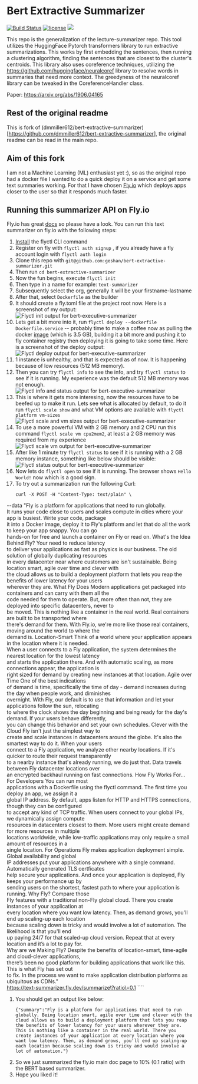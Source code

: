 # Bert Extractive Summarizer

[![Build Status](https://travis-ci.com/dmmiller612/bert-extractive-summarizer.svg?branch=master)](https://travis-ci.com/github/dmmiller612/bert-extractive-summarizer)
[![license](https://img.shields.io/github/license/mashape/apistatus.svg?maxAge=2592000)](https://github.com/dmmiller612/bert-extractive-summarizer)
<img src="https://img.shields.io/pypi/v/bert-extractive-summarizer.svg" />

This repo is the generalization of the lecture-summarizer repo. This tool utilizes the HuggingFace Pytorch transformers library
to run extractive summarizations. This works by first embedding the sentences, then running a clustering algorithm, finding 
the sentences that are closest to the cluster's centroids. This library also uses coreference techniques, utilizing the 
https://github.com/huggingface/neuralcoref library to resolve words in summaries that need more context. The greedyness of 
the neuralcoref library can be tweaked in the CoreferenceHandler class.

Paper: https://arxiv.org/abs/1906.04165

## Rest of the original readme

This is fork of (dmmiller612/bert-extractive-summarizer)
[https://github.com/dmmiller612/bert-extractive-summarizer], the original readme can be read in the main repo.

## Aim of this fork

I am not a Machine Learning (ML) enthusiast yet :), so as the original repo had a docker file I wanted to do a quick deploy it on a service and get some text summaries working. For that I have chosen [Fly.io](https://fly.io) which deploys apps closer to the user so that it responds much faster.

## Running this summarizer API on Fly.io

Fly.io has great [docs](https://fly.io/docs/) so please have a look. You can run this text summarizer on fly.io with the following steps:

1. [Install](https://fly.io/docs/getting-started/installing-flyctl/) the flyctl CLI command
1. Register on fly with `flyctl auth signup` , if you already have a fly account login with `flyctl auth login`
1. Clone this repo with `git@github.com:geshan/bert-extractive-summarizer.git`
1. Then run `cd bert-extractive-summarizer`
1. Now the fun begins, execute `flyctl init`
1. Then type in a name for example: `text-summarizer`
1. Subsequently select the org, generally it will be your firstname-lastname
1. After that, select `Dockerfile` as the builder
1. It should create a fly.toml file at the project root now. Here is a screenshot of my output:
    ![Flyctl init output for bert-executive-summarizer](imgs/01fly-init.png?raw=true)
1. Lets get a bit more into it, run `flyctl deploy --dockerfile Dockerfile.service` -- probably time to make a coffee now as pulling the docker [image](https://hub.docker.com/r/geshan/bert-extractive-summarizer) (which is 3.5 GB), building it a bit more and pushing it to fly container registry then deploying it is going to take some time. Here is a screenshot of the deploy output:
    ![Flyctl deploy output for bert-executive-summarizer](imgs/02fly-deploy.png?raw=true)
1. 1 instance is unhealthy, and that is expected as of now. It is happening because of low resources (512 MB memory).
1. Then you can try `flyctl info` to see the info, and try `flyctl status` to see if it is running. My experience was the default 512 MB memory was not enough.
    ![Flyctl info and status output for bert-executive-summarizer](imgs/03fly-info.png?raw=true)
1. This is where it gets more interesing, now the resources have to be beefed up to make it run. Lets see what is allocated by default, to do it run `flyctl scale show` and what VM options are available with `flyctl platform vm-sizes`
    ![Flyctl scale and vm sizes output for bert-executive-summarizer](imgs/04fly-scale-show.png?raw=true)
1. To use a more powerful VM with 2 GB memory and 2 CPU run this command `flyctl scale vm cpu2mem2`, at least a 2 GB memory was required from my experience
    ![Flyctl scale vm output for bert-executive-summarizer](imgs/05fly-scale-vm.png?raw=true)
1. After like 1 minute try `flyctl status` to see if it is running with a 2 GB memory instance, something like below should be visible:
    ![Flyctl status output for bert-executive-summarizer](imgs/06fly-status.png?raw=true)
1. Now lets do `flyctl open` to see if it is running. The browser shows `Hello World!` now which is a good sign.
1. To try out a summarization run the following Curl:
    ````
    curl -X POST -H "Content-Type: text/plain" \
--data "Fly is a platform for applications that need to run globally. \
It runs your code close to users and scales compute in cities where your app is busiest. Write your code, package \
it into a Docker image, deploy it to Fly's platform and let that do all the work to keep your app snappy. You can go \
hands-on for free and launch a container on Fly or read on. What's the Idea Behind Fly? Your need to reduce latency \
to deliver your applications as fast as physics is our business. The old solution of globally duplicating resources \
in every datacenter near where customers are isn't sustainable. Being location smart, agile over time and clever with \
the cloud allows us to build a deployment platform that lets you reap the benefits of lower latency for your users \
wherever they are. What Fly Does Modern applications get packaged into containers and can carry with them all the \
code needed for them to operate. But, more often than not, they are deployed into specific datacenters, never to \
be moved. This is nothing like a container in the real world. Real containers are built to be transported where \
there's demand for them. With Fly.io, we're more like those real containers, moving around the world to where the \
demand is. Location-Smart Think of a world where your application appears in the location where it is needed. \
When a user connects to a Fly application, the system determines the nearest location for the lowest latency \
and starts the application there. And with automatic scaling, as more connections appear, the application is \
right sized for demand by creating new instances at that location. Agile over Time One of the best indications \
of demand is time, specifically the time of day - demand increases during the day when people work, and diminishes \
overnight. With Fly, our default is to use that information and let your applications follow the sun, relocating \
to where the clock shows the day beginning and being ready for the day's demand. If your users behave differently, \
you can change this behavior and set your own schedules. Clever with the Cloud Fly isn't just the simplest way to \
create and scale instances in datacenters around the globe. It's also the smartest way to do it. When your users \
connect to a Fly application, we analyze other nearby locations. If it's quicker to route their request transparently \
to a nearby instance that's already running, we do just that. Data travels between Fly datacenter locations over \
an encrypted backhaul running on fast connections. How Fly Works For… For Developers You can run most \
applications with a Dockerfile using the flyctl command. The first time you deploy an app, we assign it a \
global IP address. By default, apps listen for HTTP and HTTPS connections, though they can be configured \
to accept any kind of TCP traffic. When users connect to your global IPs, we dynamically assign compute \
resources in datacenters closest to them. More users might create demand for more resources in multiple \
locations worldwide, while low-traffic applications may only require a small amount of resources in a \
single location. For Operations Fly makes application deployment simple. Global availability and global \
IP addresses put your applications anywhere with a single command. Automatically generated TLS certficates \
help secure your applications. And once your application is deployed, Fly keeps your performance up by \
sending users on the shortest, fastest path to where your application is running. Why Fly? Compare those \
Fly features with a traditional non-Fly global cloud. There you create instances of your application at \
every location where you want low latency. Then, as demand grows, you'll end up scaling-up each location \
because scaling down is tricky and would involve a lot of automation. The likelihood is that you'll end \
up paying 24/7 for that scaled-up cloud version. Repeat that at every location and it’s a lot to pay for. \
Why are we Making Fly? Despite the benefits of location-smart, time-agile and cloud-clever applications, \
there’s been no good platform for building applications that work like this. This is what Fly has set out \
to fix. In the process we want to make application distribution platforms as ubiquitous as CDNs." \
https://text-summarizer.fly.dev/summarize\?ratio\=0.1
    ````
1. You should get an output like below:
    ````
    {"summary":"Fly is a platform for applications that need to run globally. Being location smart, agile over time and clever with the cloud allows us to build a deployment platform that lets you reap the benefits of lower latency for your users wherever they are. This is nothing like a container in the real world. There you create instances of your application at every location where you want low latency. Then, as demand grows, you'll end up scaling-up each location because scaling down is tricky and would involve a lot of automation."}
    ````
1. So we just summarized the fly.io main doc page to 10% (0.1 ratio) with the BERT based summarizer.
1. Hope you liked it!
